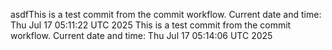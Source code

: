 asdfThis is a test commit from the commit workflow.
Current date and time: Thu Jul 17 05:11:22 UTC 2025
This is a test commit from the commit workflow.
Current date and time: Thu Jul 17 05:14:06 UTC 2025
